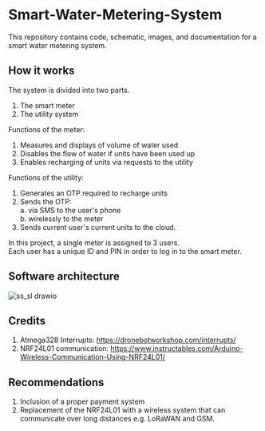 # Smart-Water-Metering-System
This repository contains code, schematic, images, and documentation for a smart water metering system.  

## How it works  
The system is divided into two parts.  
1. The smart meter  
2. The utility system  

Functions of the meter:  
1. Measures and displays of volume of water used  
2. Disables the flow of water if units have been used up  
3. Enables recharging of units via requests to the utility    

Functions of the utility:  
1. Generates an OTP required to recharge units   
2. Sends the OTP:  
	a. via SMS to the user's phone   
	b. wirelessly to the meter  
3. Sends current user's current units to the cloud.  

In this project, a single meter is assigned to 3 users.  
Each user has a unique ID and PIN in order to log in to the smart meter.  

## Software architecture  
![ss_sl drawio](https://user-images.githubusercontent.com/46250887/224769776-b892ccee-2bc6-4cb5-8b78-2ba92ab0d9e6.png)  

## Credits  
1. Atmega328 Interrupts: https://dronebotworkshop.com/interrupts/   
2. NRF24L01 communication: https://www.instructables.com/Arduino-Wireless-Communication-Using-NRF24L01/   

## Recommendations  
1. Inclusion of a proper payment system  
2. Replacement of the NRF24L01 with a wireless system that can communicate over long distances e.g. LoRaWAN and GSM.   

